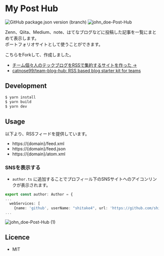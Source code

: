 # My Post Hub
![GitHub package.json version (branch)](https://img.shields.io/github/package-json/v/shitake4/shitake4.github.io/main)
![john_doe-Post-Hub](https://github.com/shitake4/my-post-hub/assets/8196476/9e55b413-b553-4639-8ebe-2e85486aec85)

Zenn、Qiita、Medium、note、はてなブログなどに投稿した記事を一覧にまとめて表示します。  
ポートフォリオサイトとして使うことができます。

こちらをForkして、作成しました。

- [チーム個々人のテックブログをRSSで集約するサイトを作った →](https://zenn.dev/catnose99/articles/cb72a73368a547756862)
- [catnose99/team-blog-hub: RSS based blog starter kit for teams](https://github.com/catnose99/team-blog-hub)

## Development
```bash
$ yarn install
$ yarn build
$ yarn dev
```

## Usage

以下より、RSSフィードを提供しています。
- https://{domain}/feed.xml
- https://{domain}/feed.json
- https://{domain}/atom.xml


### SNSを表示する
- `author.ts` に追加することでプロフィール下のSNSサイトへのアイコンリンクが表示されます。
```ts
export const author: Author = {
...
  webServices: [
    {name: 'github', userName: "shitake4", url: 'https://github.com/shitake4'},
...
```
![john_doe-Post-Hub (1)](https://github.com/shitake4/my-post-hub/assets/8196476/d3a36eaa-81f7-445c-ae99-a143056f66e9)


## Licence
- MIT
